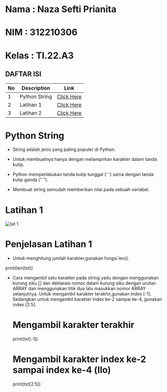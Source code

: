 # Nama : Naza Sefti Prianita

# NIM : 312210306

# Kelas : TI.22.A3

## DAFTAR ISI <br>
| No | Description | Link |
|-----|------|-----|
|1|Python String|[Click Here](#Python-String)|
|2|Latihan 1|[Click Here](#Latihan1)|
|3|Latihan 2|[Click Here](#Latihan2)|

# Python String

- String adalah jenis yang paling populer di Python.

- Untuk membuatnya hanya dengan melampirkan karakter dalam tanda kutip.

- Python memperlakukan tanda kutip tunggal (' ') sama dengan tanda kutip ganda (" ").

- Membuat string semudah memberikan nilai pada sebuah variabel.

# Latihan 1

![lat 1](https://user-images.githubusercontent.com/115772516/212949618-31078bda-1278-4f71-821c-675177896b69.jpeg)

# Penjelasan Latihan 1

- Untuk menghitung jumlah karakter,gunakan fungsi len().

print(len(txt))

- Cara mengambil satu karakter pada string yaitu dengan menggunakan kurung siku [] dan deklarasi nomor dalam kurung siku dengan urutan ARRAY dan menggunakan titik dua lalu masukkan nomor ARRAY selanjutnya. Untuk mengambil karakter terakhir,gunakan index [-1]. Sedangkan untuk mengambil karakter index ke-2 sampai ke-4, gunakan index [2:5].

    # Mengambil karakter terakhir
    print(txt[-1])
    # Mengambil karakter index ke-2 sampai index ke-4 (llo)
    print(txt[2:5])

